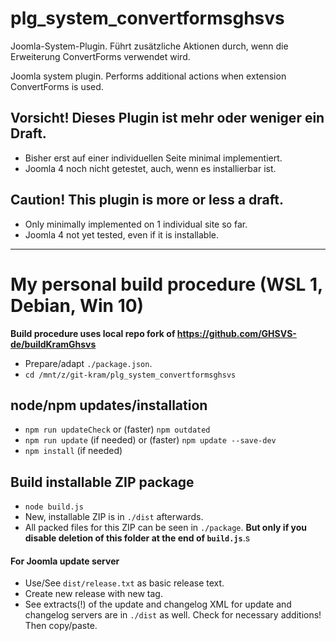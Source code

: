 # plg_system_convertformsghsvs

Joomla-System-Plugin. Führt zusätzliche Aktionen durch, wenn die Erweiterung ConvertForms verwendet wird.

Joomla system plugin. Performs additional actions when extension ConvertForms is used.

## Vorsicht! Dieses Plugin ist mehr oder weniger ein Draft.
- Bisher erst auf einer individuellen Seite minimal implementiert.
- Joomla 4 noch nicht getestet, auch, wenn es installierbar ist.

## Caution! This plugin is more or less a draft.
- Only minimally implemented on 1 individual site so far.
- Joomla 4 not yet tested, even if it is installable.

----------------------

# My personal build procedure (WSL 1, Debian, Win 10)

**Build procedure uses local repo fork of https://github.com/GHSVS-de/buildKramGhsvs**

- Prepare/adapt `./package.json`.
- `cd /mnt/z/git-kram/plg_system_convertformsghsvs`

## node/npm updates/installation
- `npm run updateCheck` or (faster) `npm outdated`
- `npm run update` (if needed) or (faster) `npm update --save-dev`
- `npm install` (if needed)

## Build installable ZIP package
- `node build.js`
- New, installable ZIP is in `./dist` afterwards.
- All packed files for this ZIP can be seen in `./package`. **But only if you disable deletion of this folder at the end of `build.js`**.s

#### For Joomla update server
- Use/See `dist/release.txt` as basic release text.
- Create new release with new tag.
- See extracts(!) of the update and changelog XML for update and changelog servers are in `./dist` as well. Check for necessary additions! Then copy/paste.
